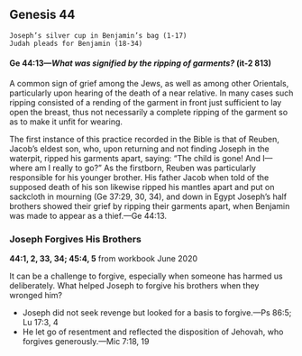 ## Genesis 44

```
Joseph’s silver cup in Benjamin’s bag (1-17)
Judah pleads for Benjamin (18-34)
```

#### Ge 44:13​—*What was signified by the ripping of garments?* (it-2 813)

A common sign of grief among the Jews, as well as among other Orientals, particularly upon hearing of the death of a near relative. In many cases such ripping consisted of a rending of the garment in front just sufficient to lay open the breast, thus not necessarily a complete ripping of the garment so as to make it unfit for wearing.

The first instance of this practice recorded in the Bible is that of Reuben, Jacob’s eldest son, who, upon returning and not finding Joseph in the waterpit, ripped his garments apart, saying: “The child is gone! And I​—where am I really to go?” As the firstborn, Reuben was particularly responsible for his younger brother. His father Jacob when told of the supposed death of his son likewise ripped his mantles apart and put on sackcloth in mourning (Ge 37:29, 30, 34), and down in Egypt Joseph’s half brothers showed their grief by ripping their garments apart, when Benjamin was made to appear as a thief.​—Ge 44:13.

### Joseph Forgives His Brothers

**44:1, 2, 33, 34; 45:4, 5** from workbook June 2020

It can be a challenge to forgive, especially when someone has harmed us deliberately. What helped Joseph to forgive his brothers when they wronged him?

- Joseph did not seek revenge but looked for a basis to forgive.​—Ps 86:5; Lu 17:3, 4
- He let go of resentment and reflected the disposition of Jehovah, who forgives generously.​—Mic 7:18, 19
